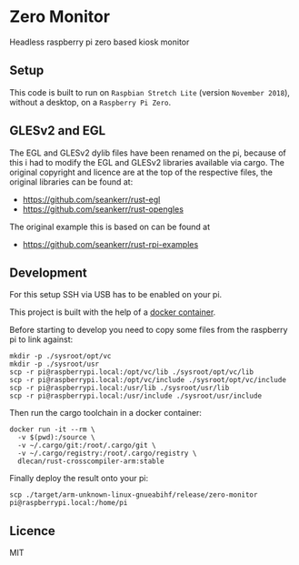 # Zero Monitor

Headless raspberry pi zero based kiosk monitor

## Setup

This code is built to run on `Raspbian Stretch Lite` (version `November 2018`), without a desktop, on a `Raspberry Pi Zero`.

## GLESv2 and EGL

The EGL and GLESv2 dylib files have been renamed on the pi, because of this i had to modify the EGL and GLESv2 libraries available via cargo. The original copyright and licence are at the top of the respective files, the original libraries can be found at:

* https://github.com/seankerr/rust-egl
* https://github.com/seankerr/rust-opengles

The original example this is based on can be found at 

* https://github.com/seankerr/rust-rpi-examples

## Development

For this setup SSH via USB has to be enabled on your pi.

This project is built with the help of a [docker container](https://github.com/dlecan/rust-crosscompiler-arm).

Before starting to develop you need to copy some files from the raspberry pi to link against:

```shell
mkdir -p ./sysroot/opt/vc
mkdir -p ./sysroot/usr
scp -r pi@raspberrypi.local:/opt/vc/lib ./sysroot/opt/vc/lib
scp -r pi@raspberrypi.local:/opt/vc/include ./sysroot/opt/vc/include
scp -r pi@raspberrypi.local:/usr/lib ./sysroot/usr/lib
scp -r pi@raspberrypi.local:/usr/include ./sysroot/usr/include
```

Then run the cargo toolchain in a docker container:

```shell
docker run -it --rm \
  -v $(pwd):/source \
  -v ~/.cargo/git:/root/.cargo/git \
  -v ~/.cargo/registry:/root/.cargo/registry \
  dlecan/rust-crosscompiler-arm:stable
```

Finally deploy the result onto your pi:

```shell
scp ./target/arm-unknown-linux-gnueabihf/release/zero-monitor pi@raspberrypi.local:/home/pi
```

## Licence

MIT
